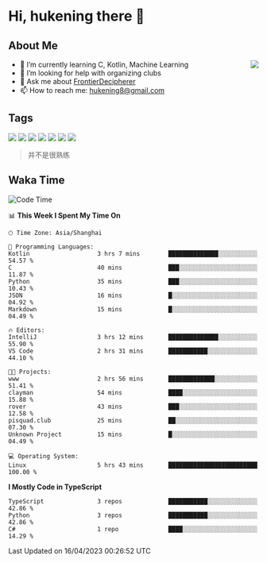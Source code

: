 # Hi, hukening there 👋

## About Me

<a href="#">
  <img align="right" src="https://github-readme-stats-git-masterrstaa-rickstaa.vercel.app/api?username=Tokyo469&count_private=true&show_icons=true&bg_color=15,f2f7fd,E0EAFC" />
</a>

- 🌱 I’m currently learning C, Kotlin, Machine Learning
- 🤔 I’m looking for help with organizing clubs
- 💬 Ask me about [FrontierDecipherer](https://github.com/FrontierDecipherer)
- 📫 How to reach me: hukening8@gmail.com

## Tags

![](https://img.shields.io/badge/-Python-3e74a2?style=flat-square&logo=Python&logoColor=fff)
![](https://img.shields.io/badge/-C++-00579c?style=flat-square&logo=cplusplus&logoColor=fff)
![](https://img.shields.io/badge/-Node.js-339933?style=flat-square&logo=Node.js&logoColor=fff)
![](https://img.shields.io/badge/-React-2d98ce?style=flat-square&logo=React&logoColor=fff)
![](https://img.shields.io/badge/-Linux-000000?style=flat-square&logo=Linux&logoColor=fff)
![](https://img.shields.io/badge/-MySQL-4479A1?style=flat-square&logo=MySQL&logoColor=fff)
![](https://img.shields.io/badge/-MongoDB-47A248?style=flat-square&logo=MongoDB&logoColor=fff)

> 并不是很熟练

## Waka Time

<!--START_SECTION:waka-->
![Code Time](http://img.shields.io/badge/Code%20Time-241%20hrs%2032%20mins-blue)

📊 **This Week I Spent My Time On** 

```text
🕑︎ Time Zone: Asia/Shanghai

💬 Programming Languages: 
Kotlin                   3 hrs 7 mins        ██████████████░░░░░░░░░░░   54.57 % 
C                        40 mins             ███░░░░░░░░░░░░░░░░░░░░░░   11.87 % 
Python                   35 mins             ███░░░░░░░░░░░░░░░░░░░░░░   10.43 % 
JSON                     16 mins             █░░░░░░░░░░░░░░░░░░░░░░░░   04.92 % 
Markdown                 15 mins             █░░░░░░░░░░░░░░░░░░░░░░░░   04.49 % 

🔥 Editors: 
IntelliJ                 3 hrs 12 mins       ██████████████░░░░░░░░░░░   55.90 % 
VS Code                  2 hrs 31 mins       ███████████░░░░░░░░░░░░░░   44.10 % 

🐱‍💻 Projects: 
www                      2 hrs 56 mins       █████████████░░░░░░░░░░░░   51.41 % 
clayman                  54 mins             ████░░░░░░░░░░░░░░░░░░░░░   15.88 % 
rover                    43 mins             ███░░░░░░░░░░░░░░░░░░░░░░   12.58 % 
pisquad.club             25 mins             ██░░░░░░░░░░░░░░░░░░░░░░░   07.30 % 
Unknown Project          15 mins             █░░░░░░░░░░░░░░░░░░░░░░░░   04.49 % 

💻 Operating System: 
Linux                    5 hrs 43 mins       █████████████████████████   100.00 % 
```

**I Mostly Code in TypeScript** 

```text
TypeScript               3 repos             ███████████░░░░░░░░░░░░░░   42.86 % 
Python                   3 repos             ███████████░░░░░░░░░░░░░░   42.86 % 
C#                       1 repo              ████░░░░░░░░░░░░░░░░░░░░░   14.29 % 
```




 Last Updated on 16/04/2023 00:26:52 UTC
<!--END_SECTION:waka-->
